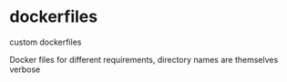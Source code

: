 # dockerfiles
custom dockerfiles

Docker files for different requirements, directory names are themselves verbose
